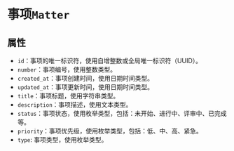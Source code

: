 # 事项`Matter`

## 属性

- `id`：事项的唯一标识符，使用自增整数或全局唯一标识符（UUID）。
- `number`：事项编号，使用整数类型。
- `created_at`：事项创建时间，使用日期时间类型。
- `updated_at`：事项更新时间，使用日期时间类型。
- `title`：事项标题，使用字符串类型。
- `description`：事项描述，使用文本类型。
- `status`：事项状态，使用枚举类型，包括：未开始、进行中、评审中、已完成等。
- `priority`：事项优先级，使用枚举类型，包括：低、中、高、紧急。
- `type`: 事项类型，使用枚举类型。
